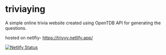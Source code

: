 # triviaying
A simple online trivia website created using OpenTDB API for generating the questions.

hosted on netlfiy- https://trivvy.netlify.app/

[![Netlify Status](https://api.netlify.com/api/v1/badges/b9d29348-4d9d-43b4-8681-3afe5181e86c/deploy-status)](https://app.netlify.com/sites/trivvy/deploys)

